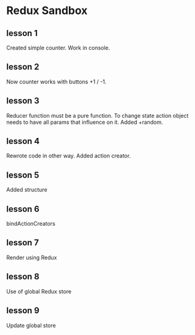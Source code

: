# Redux Sandbox 
## lesson 1
Created simple counter. Work in console.
## lesson 2
Now counter works with buttons +1 / -1.
## lesson 3
Reducer function must be a pure function. To change state action object needs to have all params that influence on it. Added +random.
## lesson 4
Rewrote code in other way. Added action creator.
## lesson 5
Added structure
## lesson 6
bindActionCreators
## lesson 7
Render using Redux
## lesson 8
Use of global Redux store
## lesson 9
Update global store